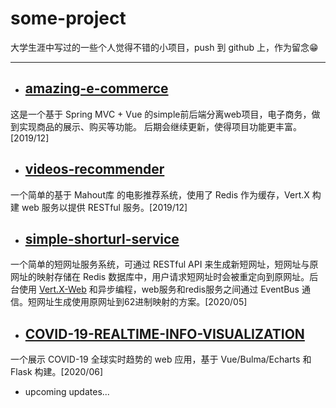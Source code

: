 # some-project

大学生涯中写过的一些个人觉得不错的小项目，push 到 github 上，作为留念😁

----------

- ## [amazing-e-commerce](amazing-e-commerce/README.md)

这是一个基于 Spring MVC + Vue 的simple前后端分离web项目，电子商务，做到实现商品的展示、购买等功能。
后期会继续更新，使得项目功能更丰富。[2019/12]

- ## [videos-recommender](videos-recommender/README.md)

一个简单的基于 Mahout库 的电影推荐系统，使用了 Redis 作为缓存，Vert.X 构建 web 服务以提供 RESTful 服务。[2019/12]

- ## [simple-shorturl-service](simple-shorturl-service/README.md)

一个简单的短网址服务系统，可通过 RESTful API 来生成新短网址，短网址与原网址的映射存储在 Redis 数据库中，用户请求短网址时会被重定向到原网址。后台使用 [Vert.X-Web](https://vertx.io/docs/vertx-web/java/) 和异步编程，web服务和redis服务之间通过 EventBus 通信。短网址生成使用原网址到62进制映射的方案。[2020/05]

- ## [COVID-19-REALTIME-INFO-VISUALIZATION](COVID-19-REALTIME-INFO-VISUALIZATION/README.MD)

一个展示 COVID-19 全球实时趋势的 web 应用，基于 Vue/Bulma/Echarts 和 Flask 构建。[2020/06]

- upcoming updates...
